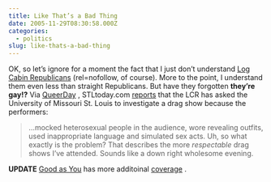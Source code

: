 ```yaml
---
title: Like That’s a Bad Thing
date: 2005-11-29T08:30:58.000Z
categories:
  - politics
slug: like-thats-a-bad-thing
---
```

<span class="caps">OK</span>, so let’s ignore for a moment the fact that I just don’t understand [Log Cabin Republicans][1]  (rel=nofollow, of course). More to the point, I understand them even less than straight Republicans. But have they forgotten **they’re gay!?** Via [QueerDay][2] , STLtoday.com [reports][3]  that the <span class="caps">LCR</span> has asked the University of Missouri St. Louis to investigate a drag show because the performers:

> &#8230;mocked heterosexual people in the audience, wore revealing outfits, used inappropriate language and simulated sex acts.
Uh, so what exactly is the problem? That describes the more _respectable_ drag shows I’ve attended. Sounds like a down right wholesome evening.

**<span class="caps">UPDATE</span>** [Good as You][4]  has more additoinal [coverage][5]  .



 [1]: http://online.logcabin.org/
 [2]: http://www.queerday.com/2005/nov/29/log_cabin_republicans_want_drag_show_investigated.html
 [3]: http://www.stltoday.com/stltoday/news/stories.nsf/stlouiscitycounty/story/9DF96894B758DB76862570C800173A41?OpenDocument
 [4]: http://www.goodasyou.org
 [5]: http://www.goodasyou.org/good_as_you/2005/11/st_louis_gay_go.html

